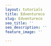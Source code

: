 ```yaml
---
layout: tutorials
title: Edventureco
slug: Edventureco
seo_title: ''
seo_description: ''
feature_image: ''

---
```

